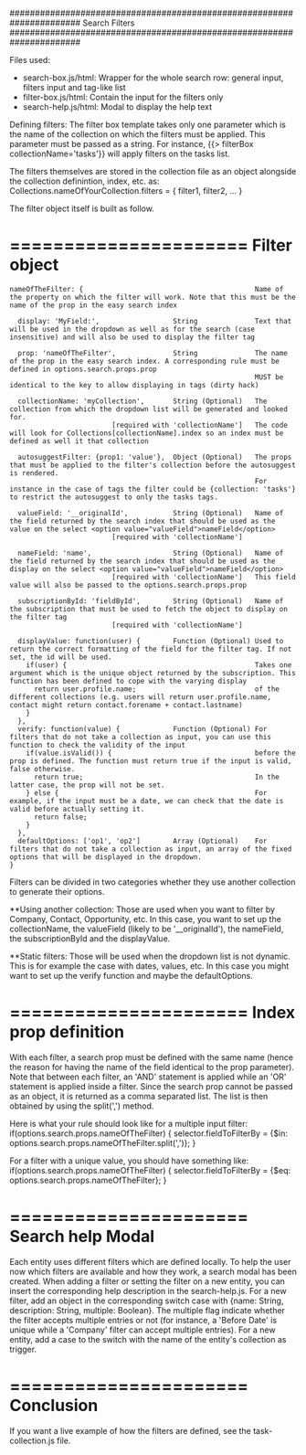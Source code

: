 ######################################################################
                            Search Filters
######################################################################

Files used:
  - search-box.js/html: Wrapper for the whole search row: general input, filters input and tag-like list
  - filter-box.js/html: Contain the input for the filters only
  - search-help.js/html: Modal to display the help text

Defining filters:
  The filter box template takes only one parameter which is the name of the collection on which the filters must be applied.
  This parameter must be passed as a string. For instance, {{> filterBox collectionName='tasks'}} will apply filters on the tasks list.

  The filters themselves are stored in the collection file as an object alongside the collection definintion, index, etc. as:
    Collections.nameOfYourCollection.filters = { filter1, filter2, ... }

  The filter object itself is built as follow.

  ======================
      Filter object
  ======================

    nameOfTheFilter: {                                          Name of the property on which the filter will work. Note that this must be the name of the prop in the easy search index

      display: 'MyField:',                  String              Text that will be used in the dropdown as well as for the search (case insensitive) and will also be used to display the filter tag

      prop: 'nameOfTheFilter',              String              The name of the prop in the easy search index. A corresponding rule must be defined in options.search.props.prop
                                                                MUST be identical to the key to allow displaying in tags (dirty hack)

      collectionName: 'myCollection',       String (Optional)   The collection from which the dropdown list will be generated and looked for. 
                             [required with 'collectionName']   The code will look for Collections[collectionName].index so an index must be defined as well it that collection

      autosuggestFilter: {prop1: 'value'},  Object (Optional)   The props that must be applied to the filter's collection before the autosuggest is rendered.
                                                                For instance in the case of tags the filter could be {collection: 'tasks'} to restrict the autosuggest to only the tasks tags.

      valueField: '__originalId',           String (Optional)   Name of the field returned by the search index that should be used as the value on the select <option value="valueField">nameField</option>
                             [required with 'collectionName']

      nameField: 'name',                    String (Optional)   Name of the field returned by the search index that should be used as the display on the select <option value="valueField">nameField</option>
                             [required with 'collectionName']   This field value will also be passed to the options.search.props.prop

      subscriptionById: 'fieldById',        String (Optional)   Name of the subscription that must be used to fetch the object to display on the filter tag
                             [required with 'collectionName']

      displayValue: function(user) {        Function (Optional) Used to return the correct formatting of the field for the filter tag. If not set, the id will be used.
        if(user) {                                              Takes one argument which is the unique object returned by the subscription. This function has been defined to cope with the varying display
          return user.profile.name;                             of the different collections (e.g. users will return user.profile.name, contact might return contact.forename + contact.lastname)
        }
      },
      verify: function(value) {             Function (Optional) For filters that do not take a collection as input, you can use this function to check the validity of the input
        if(value.isValid()) {                                   before the prop is defined. The function must return true if the input is valid, false otherwise.
          return true;                                          In the latter case, the prop will not be set.
        } else {                                                For example, if the input must be a date, we can check that the date is valid before actually setting it.
          return false;
        }
      },
      defaultOptions: ['op1', 'op2']        Array (Optional)    For filters that do not take a collection as input, an array of the fixed options that will be displayed in the dropdown.
    }


  Filters can be divided in two categories whether they use another collection to generate their options.
  
  **Using another collection:
    Those are used when you want to filter by Company, Contact, Opportunity, etc. In this case, you want to set up the collectionName, the valueField (likely to be '__originalId'),
    the nameField, the subscriptionById and the displayValue.

  **Static filters:
    Those will be used when the dropdown list is not dynamic. This is for example the case with dates, values, etc. In this case you might want to set up the verify function and maybe the defaultOptions. 

  ======================
  Index prop definition
  ======================
  With each filter, a search prop must be defined with the same name (hence the reason for having the name of the field identical to the prop parameter).
  Note that between each filter, an 'AND' statement is applied while an 'OR' statement is applied inside a filter. Since the search prop cannot be passed as an object,
  it is returned as a comma separated list. The list is then obtained by using the split(',') method.
  
  Here is what your rule should look like for a multiple input filter:
  if(options.search.props.nameOfTheFilter) {
    selector.fieldToFilterBy = {$in: options.search.props.nameOfTheFilter.split(',')};
  }

  For a filter with a unique value, you should have something like:
  if(options.search.props.nameOfTheFilter) {
    selector.fieldToFilterBy = {$eq: options.search.props.nameOfTheFilter};
  }

  ======================
    Search help Modal
  ======================
  Each entity uses different filters which are defined locally. To help the user now which filters are available and how they work, a search modal has been created.
  When adding a filter or setting the filter on a new entity, you can insert the corresponding help description in the search-help.js.
  For a new filter, add an object in the corresponding switch case with {name: String, description: String, multiple: Boolean}. The multiple flag indicate whether
  the filter accepts multiple entries or not (for instance, a 'Before Date' is unique while a 'Company' filter can accept multiple entries).
  For a new entity, add a case to the switch with the name of the entity's collection as trigger.

  ======================
        Conclusion
  ======================
  If you want a live example of how the filters are defined, see the task-collection.js file.
